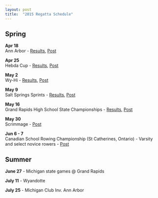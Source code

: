 ```yaml
---
layout: post
title:  "2015 Regatta Schedule"
---
```


## Spring

**Apr 18**  
Ann Arbor -
[Results](https://docs.google.com/spreadsheets/d/11GS0M-BJpz4nOtYQWp12cJ2dFjyH0Pted8KJufuPyBw/edit#gid=1),
[Post](<http://salinecrew.org/2015/04/20/photos-first-regatta-spring-2015/>)

**Apr 25**  
Hebda Cup -
[Results](http://salinecrew.org/assets/forms/2015-hebda-cup-results.pdf),
[Post](<http://salinecrew.org/2015/05/01/hebda-cup-highlights/>)

**May 2**  
Wy-Hi -
[Results](http://wyandotteboatclub.com/home/2015/04/23/hebda-cup-heat-sheet/), 
[Post](<http://salinecrew.org/2015/05/07/wy-hi-pictures/>)

**May 9**  
Salt Springs Sprints -
[Results](https://docs.google.com/spreadsheets/d/1sPfrl-BZZAwGDOhFW4Cqzq0HjrOSvvoy276ygZuo_ZI/edit?usp=sharing),
[Post](<http://salinecrew.org/2015/05/11/salt-springs-sprints-press/>)

**May 16**  
Grand Rapids High School State Championships -
[Results](http://salinecrew.org/assets/forms/2015-championship-regatta-all-results-grouped-by-event.pdf),
[Post](<http://salinecrew.org/2015/05/17/scholastic-rowing-association-of-michigan-championship-regatta/>)

**May 30**  
Scrimmage - [Post](<http://salinecrew.org/2015/05/31/scrimmage-at-ford-lake/>)

**Jun 6 - 7**  
Canadian School Rowing Championship (St Catherines, Ontario) - Varsity and
select novice rowers - [Post](<http://salinecrew.org/2015/06/08/2015-canadian-secondary-schools-championships/>)

## Summer

**June 27** - Michigan state games @ Grand Rapids

**July 11** -  Wyandotte

**July 25** - Michigan Club Inv. Ann Arbor
 